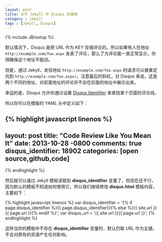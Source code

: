 ```yaml
---
layout: post
title: 关于 Jekyll 中 Disqus 的使用
category : jekyll
tags : [Jekyll, Disqus]
---
```

{% include JB/setup %}

默认情况下，Disqus 是把 URL 作为 KEY 存储评论的。所以如果有人在地址 `http://example.com/foo.aspx` 发表了评论，那么了为评论能一直正常显示，你得确保这个地址不能动。

但是，通过 Jekyll，发往地址 `http://example.com/foo.aspx` 的请求可以被重定向到 `http://example.com/foo.aspx/`。注意最后的斜杠，对 Disqus 来说，这是两个不同的地址，对前面地址的评论并不会在后面的地址中展示出来。

幸运的是，Disqus 允许你通过设置 [Disqus Identifier](http://help.disqus.com/customer/portal/articles/472099-what-is-a-disqus-identifier-) 来查找某个页面的评论线。

所以你可以在模板的 YAML 头中定义如下：

{% highlight javascript linenos %}
---
layout: post
title: "Code Review Like You Mean It"
date: 2013-10-28 -0800
comments: true
disqus_identifier: 18902
categories: [open source,github,code]
---
{% endhighlight %}

然后就可以通过 Jekyll 模板读取到 **disqus_identifier** 变量了，但现在还不行，因为默认的模板不知道如何使用它。所以我们继续修改 **disqus.html** 模板内容，主要如下：

{% highlight javascript linenos %}
var disqus_identifier = '{% if page.disqus_identifier %}{{ page.disqus_identifier}}{% else %}{{ site.url }}{{ page.url }}{% endif %}';
var disqus_url = '{{ site.url }}{{ page.url }}';
{% endhighlight %}

这样当你的模板中不存在 **disqus_identifier** 变量时，默认仍取 URL 作为主键。不会对原有的资源产生任何影响。


